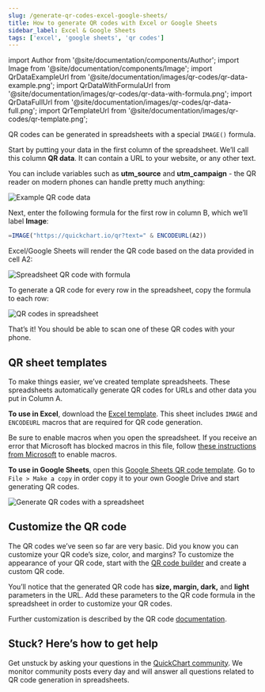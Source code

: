 ```yaml
---
slug: /generate-qr-codes-excel-google-sheets/
title: How to generate QR codes with Excel or Google Sheets
sidebar_label: Excel & Google Sheets
tags: ['excel', 'google sheets', 'qr codes']
---
```


import Author from '@site/documentation/components/Author';
import Image from '@site/documentation/components/Image';
import QrDataExampleUrl from '@site/documentation/images/qr-codes/qr-data-example.png';
import QrDataWithFormulaUrl from '@site/documentation/images/qr-codes/qr-data-with-formula.png';
import QrDataFullUrl from '@site/documentation/images/qr-codes/qr-data-full.png';
import QrTemplateUrl from '@site/documentation/images/qr-codes/qr-template.png';

QR codes can be generated in spreadsheets with a special `IMAGE()` formula.

Start by putting your data in the first column of the spreadsheet. We’ll call this column **QR data**. It can contain a URL to your website, or any other text.

You can include variables such as **utm_source** and **utm_campaign** - the QR reader on modern phones can handle pretty much anything:

<Image noBorder src={QrDataExampleUrl} alt="Example QR code data" />

Next, enter the following formula for the first row in column B, which we’ll label **Image**:

```jsx
=IMAGE("https://quickchart.io/qr?text=" & ENCODEURL(A2))
```

Excel/Google Sheets will render the QR code based on the data provided in cell A2:

<Image noBorder src={QrDataWithFormulaUrl} alt="Spreadsheet QR code with formula" />

To generate a QR code for every row in the spreadsheet, copy the formula to each row:

<Image noBorder src={QrDataFullUrl} alt="QR codes in spreadsheet" />

That’s it! You should be able to scan one of these QR codes with your phone.

## QR sheet templates

To make things easier, we’ve created template spreadsheets. These spreadsheets automatically generate QR codes for URLs and other data you put in Column A.

**To use in Excel**, download the [Excel template](@site/static/resources/QR_Code_Spreadsheet_Template.xlsm). This sheet includes `IMAGE` and `ENCODEURL` macros that are required for QR code generation.

Be sure to enable macros when you open the spreadsheet. If you receive an error that Microsoft has blocked macros in this file, follow [these instructions from Microsoft](https://support.microsoft.com/en-us/office/enable-or-disable-macros-in-microsoft-365-files-12b036fd-d140-4e74-b45e-16fed1a7e5c6) to enable macros.

**To use in Google Sheets**, open this [Google Sheets QR code template](https://docs.google.com/spreadsheets/d/11owVTeI5ks3NH3ekFDmpygm1tsvqPGECQSh7k1qK3DY/edit?usp=sharing). Go to `File > Make a copy` in order copy it to your own Google Drive and start generating QR codes.

<Image noBorder src={QrTemplateUrl} alt="Generate QR codes with a spreadsheet" />

## Customize the QR code

The QR codes we’ve seen so far are very basic. Did you know you can customize your QR code’s size, color, and margins? To customize the appearance of your QR code, start with the [QR code builder](https://quickchart.io/qr-code-api/) and create a custom QR code.

You’ll notice that the generated QR code has **size, margin, dark,** and **light** parameters in the URL. Add these parameters to the QR code formula in the spreadsheet in order to customize your QR codes.

Further customization is described by the QR code [documentation](/documentation/qr-codes/).

## Stuck? Here’s how to get help

Get unstuck by asking your questions in the [QuickChart community](https://community.quickchart.io/). We monitor community posts every day and will answer all questions related to QR code generation in spreadsheets.

<Author />
